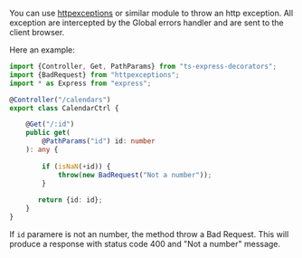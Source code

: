 You can use [httpexceptions](https://github.com/Romakita/httpexceptions) or similar module to throw an http exception.
All exception are intercepted by the Global errors handler and are sent to the client browser.

Here an example:
```typescript
import {Controller, Get, PathParams} from "ts-express-decorators";
import {BadRequest} from "httpexceptions";
import * as Express from "express";

@Controller("/calendars")
export class CalendarCtrl {

    @Get("/:id")
    public get(
        @PathParams("id") id: number
    ): any {
    
        if (isNaN(+id)) {
            throw(new BadRequest("Not a number"));
        }
       
       return {id: id};
    }
}
```
If `id` paramere is not an number, the method throw a Bad Request. This will produce a response with status code 400 and "Not a number" message.
